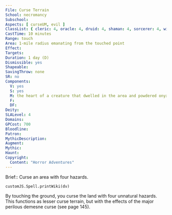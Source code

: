```yaml
---
File: Curse Terrain
School: necromancy
Subschool: 
Aspects: [ curseUM, evil ]
ClassList: { cleric: 4, oracle: 4, druid: 4, shaman: 4, sorcerer: 4, wizard: 4, witch: 4 }
CastTime: 10 minutes
Range: touch
Area: 1-mile radius emanating from the touched point
Effect: 
Targets: 
Duration: 1 day (D)
Dismissible: yes
Shapeable: 
SavingThrow: none
SR: no
Components:
  V: yes
  S: yes
  M: the heart of a creature that dwelled in the area and powdered onyx worth 700 gp
  F: 
  DF: 
Deity: 
SLALevel: 4
Domains: 
GPCost: 700
Bloodline: 
Patron: 
MythicDescription: 
Augment: 
Mythic: 
Haunt: 
Copyright:
  Content: "Horror Adventures"
---
```

Brief:: Curse an area with four hazards.

```dataviewjs
customJS.Spell.printWiki(dv)
```

By touching the ground, you curse the land with four unnatural hazards. This functions as lesser curse terrain, but with the effects of the major perilous demesne curse (see page 145).
